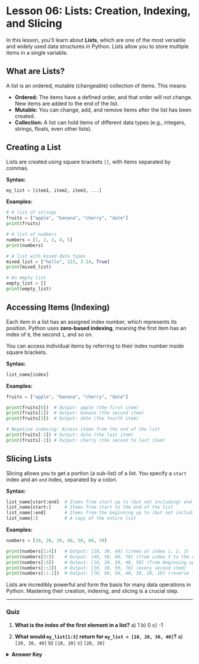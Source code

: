 # Lesson 06: Lists: Creation, Indexing, and Slicing

In this lesson, you'll learn about **Lists**, which are one of the most versatile and widely used data structures in Python. Lists allow you to store multiple items in a single variable.

## What are Lists?

A list is an ordered, mutable (changeable) collection of items. This means:

*   **Ordered:** The items have a defined order, and that order will not change. New items are added to the end of the list.
*   **Mutable:** You can change, add, and remove items after the list has been created.
*   **Collection:** A list can hold items of different data types (e.g., integers, strings, floats, even other lists).

## Creating a List

Lists are created using square brackets `[]`, with items separated by commas.

**Syntax:**

```python
my_list = [item1, item2, item3, ...]
```

**Examples:**

```python
# A list of strings
fruits = ["apple", "banana", "cherry", "date"]
print(fruits)

# A list of numbers
numbers = [1, 2, 3, 4, 5]
print(numbers)

# A list with mixed data types
mixed_list = ["hello", 123, 3.14, True]
print(mixed_list)

# An empty list
empty_list = []
print(empty_list)
```

## Accessing Items (Indexing)

Each item in a list has an assigned index number, which represents its position. Python uses **zero-based indexing**, meaning the first item has an index of `0`, the second `1`, and so on.

You can access individual items by referring to their index number inside square brackets.

**Syntax:**

```python
list_name[index]
```

**Examples:**

```python
fruits = ["apple", "banana", "cherry", "date"]

print(fruits[0])  # Output: apple (the first item)
print(fruits[1])  # Output: banana (the second item)
print(fruits[3])  # Output: date (the fourth item)

# Negative indexing: Access items from the end of the list
print(fruits[-1]) # Output: date (the last item)
print(fruits[-2]) # Output: cherry (the second to last item)
```

## Slicing Lists

Slicing allows you to get a portion (a sub-list) of a list. You specify a `start` index and an `end` index, separated by a colon.

**Syntax:**

```python
list_name[start:end]  # Items from start up to (but not including) end
list_name[start:]     # Items from start to the end of the list
list_name[:end]       # Items from the beginning up to (but not including) end
list_name[:]          # A copy of the entire list
```

**Examples:**

```python
numbers = [10, 20, 30, 40, 50, 60, 70]

print(numbers[1:4])   # Output: [20, 30, 40] (items at index 1, 2, 3)
print(numbers[3:])    # Output: [40, 50, 60, 70] (from index 3 to the end)
print(numbers[:5])    # Output: [10, 20, 30, 40, 50] (from beginning up to index 5)
print(numbers[::2])   # Output: [10, 30, 50, 70] (every second item)
print(numbers[::-1])  # Output: [70, 60, 50, 40, 30, 20, 10] (reverse the list)
```

Lists are incredibly powerful and form the basis for many data operations in Python. Mastering their creation, indexing, and slicing is a crucial step.

--- 

### Quiz

1.  **What is the index of the first element in a list?**
    a) 1
    b) 0
    c) -1

2.  **What would `my_list[1:3]` return for `my_list = [10, 20, 30, 40]`?**
    a) `[20, 30, 40]`
    b) `[10, 20]`
    c) `[20, 30]`

<details>
  <summary><b>Answer Key</b></summary>
  1. b
  2. c
</details>